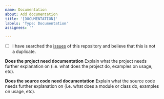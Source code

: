 ```yaml
---
name: Documentation
about: Add documentation
title: '[DOCUMENTATION]'
labels: 'Type: Documentation'
assignees: ''

---
```


- [ ] I have searched the [issues](https://github.com/coatk1/playground/issues) of this repository and believe that this is not a duplicate.

**Does the project need documentation**
Explain what the project needs further explanation on (i.e. what does the project do, examples on usage, etc).

**Does the source code need documentation**
Explain what the source code needs further explanation on (i.e. what does a module or class do, examples on usage, etc).
